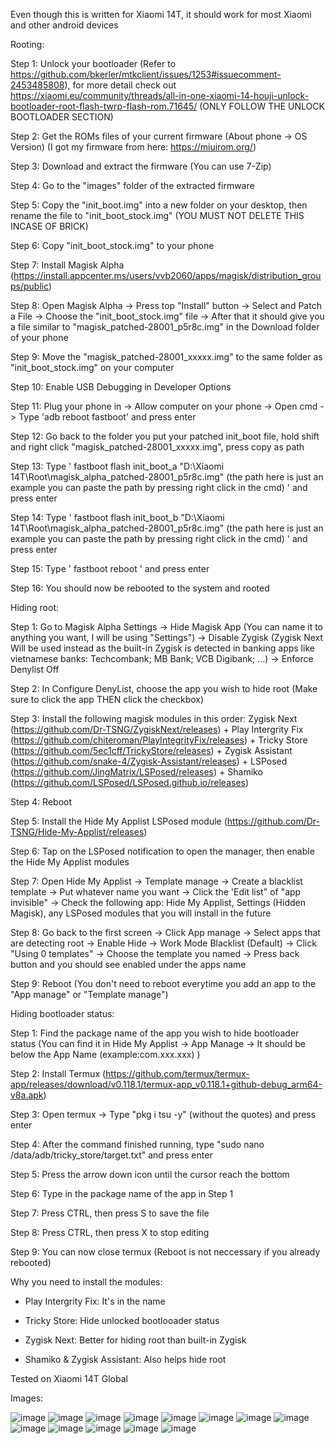 Even though this is written for Xiaomi 14T, it should work for most Xiaomi and other android devices

Rooting:

Step 1: Unlock your bootloader (Refer to https://github.com/bkerler/mtkclient/issues/1253#issuecomment-2453485808), for more detail check out https://xiaomi.eu/community/threads/all-in-one-xiaomi-14-houji-unlock-bootloader-root-flash-twrp-flash-rom.71645/ (ONLY FOLLOW THE UNLOCK BOOTLOADER SECTION)

Step 2: Get the ROMs files of your current firmware (About phone -> OS Version) (I got my firmware from here: https://miuirom.org/)

Step 3: Download and extract the firmware (You can use 7-Zip)

Step 4: Go to the "images" folder of the extracted firmware

Step 5: Copy the "init_boot.img" into a new folder on your desktop, then rename the file to "init_boot_stock.img" (YOU MUST NOT DELETE THIS INCASE OF BRICK)

Step 6: Copy "init_boot_stock.img" to your phone

Step 7: Install Magisk Alpha (https://install.appcenter.ms/users/vvb2060/apps/magisk/distribution_groups/public)

Step 8: Open Magisk Alpha -> Press top "Install" button -> Select and Patch a File -> Choose the "init_boot_stock.img" file -> After that it should give you a file similar to "magisk_patched-28001_p5r8c.img" in the Download folder of your phone

Step 9: Move the "magisk_patched-28001_xxxxx.img" to the same folder as "init_boot_stock.img" on your computer

Step 10: Enable USB Debugging in Developer Options

Step 11: Plug your phone in -> Allow computer on your phone -> Open cmd -> Type 'adb reboot fastboot' and press enter

Step 12: Go back to the folder you put your patched init_boot file, hold shift and right click "magisk_patched-28001_xxxxx.img", press copy as path

Step 13: Type ' fastboot flash init_boot_a "D:\Xiaomi 14T\Root\magisk_alpha_patched-28001_p5r8c.img" (the path here is just an example you can paste the path by pressing right click in the cmd) ' and press enter

Step 14: Type ' fastboot flash init_boot_b "D:\Xiaomi 14T\Root\magisk_alpha_patched-28001_p5r8c.img" (the path here is just an example you can paste the path by pressing right click in the cmd) ' and press enter

Step 15: Type ' fastboot reboot ' and press enter

Step 16: You should now be rebooted to the system and rooted


Hiding root:

Step 1: Go to Magisk Alpha Settings -> Hide Magisk App (You can name it to anything you want, I will be using "Settings") -> Disable Zygisk (Zygisk Next Will be used instead as the built-in Zygisk is detected in banking apps like vietnamese banks: Techcombank; MB Bank; VCB Digibank; ...) -> Enforce Denylist Off

Step 2: In Configure DenyList, choose the app you wish to hide root (Make sure to click the app THEN click the checkbox)

Step 3: Install the following magisk modules in this order: Zygisk Next (https://github.com/Dr-TSNG/ZygiskNext/releases) + Play Intergrity Fix (https://github.com/chiteroman/PlayIntegrityFix/releases) + Tricky Store (https://github.com/5ec1cff/TrickyStore/releases) + Zygisk Assistant (https://github.com/snake-4/Zygisk-Assistant/releases) + LSPosed (https://github.com/JingMatrix/LSPosed/releases) + Shamiko (https://github.com/LSPosed/LSPosed.github.io/releases)

Step 4: Reboot

Step 5: Install the Hide My Applist LSPosed module (https://github.com/Dr-TSNG/Hide-My-Applist/releases)

Step 6: Tap on the LSPosed notification to open the manager, then enable the Hide My Applist modules

Step 7: Open Hide My Applist -> Template manage -> Create a blacklist template -> Put whatever name you want -> Click the 'Edit list" of "app invisible" -> Check the following app: Hide My Applist, Settings (Hidden Magisk), any LSPosed modules that you will install in the future

Step 8: Go back to the first screen -> Click App manage -> Select apps that are detecting root -> Enable Hide -> Work Mode Blacklist (Default) -> Click "Using 0 templates" -> Choose the template you named -> Press back button and you should see enabled under the apps name

Step 9: Reboot (You don't need to reboot everytime you add an app to the "App manage" or "Template manage")


Hiding bootloader status:

Step 1: Find the package name of the app you wish to hide bootloader status (You can find it in Hide My Applist -> App Manage -> It should be below the App Name (example:com.xxx.xxx) )

Step 2: Install Termux (https://github.com/termux/termux-app/releases/download/v0.118.1/termux-app_v0.118.1+github-debug_arm64-v8a.apk)

Step 3: Open termux -> Type "pkg i tsu -y" (without the quotes) and press enter

Step 4: After the command finished running, type "sudo nano /data/adb/tricky_store/target.txt" and press enter

Step 5: Press the arrow down icon until the cursor reach the bottom

Step 6: Type in the package name of the app in Step 1

Step 7: Press CTRL, then press S to save the file

Step 8: Press CTRL, then press X to stop editing

Step 9: You can now close termux (Reboot is not neccessary if you already rebooted)


Why you need to install the modules:

- Play Intergrity Fix: It's in the name

- Tricky Store: Hide unlocked bootlooader status

- Zygisk Next: Better for hiding root than built-in Zygisk

- Shamiko & Zygisk Assistant: Also helps hide root


Tested on Xiaomi 14T Global

Images:

![image](https://github.com/user-attachments/assets/9095c40c-f120-4358-b7fa-58d34f73e1f0)
![image](https://github.com/user-attachments/assets/856057ba-45a0-42de-8e9f-b8b4fa38d03d)
![image](https://github.com/user-attachments/assets/65b9ccd2-98df-43c0-b530-2bda994d203e)
![image](https://github.com/user-attachments/assets/32bed38b-407a-4f6c-b583-ae7ec3e6af9c)
![image](https://github.com/user-attachments/assets/c383aab4-385d-4540-b3e1-15694ac43bf7)
![image](https://github.com/user-attachments/assets/6cb09d52-a83b-4308-beab-364c1fc42baf)
![image](https://github.com/user-attachments/assets/a98f5023-4862-40d7-8e8f-09620cd2c4b3)
![image](https://github.com/user-attachments/assets/74596ec2-21f7-405d-85e0-0006c112499e)
![image](https://github.com/user-attachments/assets/210824b1-00a3-4c3f-a8fe-ed45364a1479)
![image](https://github.com/user-attachments/assets/d1fe51d7-650b-4f0c-8830-ff11adca6209)
![image](https://github.com/user-attachments/assets/83963301-a37f-493c-b3d3-57978bb1eadc)
![image](https://github.com/user-attachments/assets/dea9bc94-6948-4684-849f-db2b9689e90f)
![image](https://github.com/user-attachments/assets/b59abb74-5f40-497e-affa-17c814925120)

